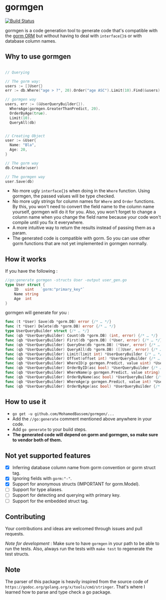 # gormgen

[![Build Status](https://travis-ci.org/MohamedBassem/gormgen.svg?branch=master)](https://travis-ci.org/MohamedBassem/gormgen)

gormgen is a code generation tool to generate code that's compatible with the [gorm ORM](https://github.com/jinzhu/gorm) but without having to deal with `interface{}`s or with database column names.

## Why to use gormgen

```go

// Querying

// The gorm way:
users := []User{}
err := db.Where("age > ?", 20).Order("age ASC").Limit(10).Find(&users).Error

// gormgen way
users, err := (&UserQueryBuilder{}).
  WhereAge(gormgen.GreaterThanPredict, 20).
  OrderByAge(true).
  Limit(10).
  QueryAll(db)


// Creating Object
user := &User{
  Name: "Bla",
  Age: 20,
}

// The gorm way
db.Create(user)

// The gormgen way
user.Save(db)
```

- No more ugly `interface{}`s when doing in the `Where` function. Using gormgen, the passed values will be type checked.
- No more ugly strings for column names for `Where` and `Order` functions. By this, you won't need to convert the field name to the column name yourself, gormgen will do it for you. Also, you won't forget to change a column name when you change the field name because your code won't compile until you fix it everywhere.
- A more intuitive way to return the results instead of passing them as a param.
- The generated code is compatible with gorm. So you can use other gorm functions that are not yet implemented in gormgen normally.

## How it works

If you have the following :

```go
//go:generate gormgen -structs User -output user_gen.go
type User struct {
	ID   uint   `gorm:"primary_key"`
	Name string
	Age  int
}
```

gormgen will generate for you :

```go
func (t *User) Save(db *gorm.DB) error {/* … */}
func (t *User) Delete(db *gorm.DB) error {/* … */}
type UserQueryBuilder struct {/* … */}
func (qb *UserQueryBuilder) Count(db *gorm.DB) (int, error) {/* … */}
func (qb *UserQueryBuilder) First(db *gorm.DB) (*User, error) {/* … */} // Sorted by primary key
func (qb *UserQueryBuilder) QueryOne(db *gorm.DB) (*User, error) {/* … */} // Sorted by the order specified
func (qb *UserQueryBuilder) QueryAll(db *gorm.DB) ([]User, error) {/* … */}
func (qb *UserQueryBuilder) Limit(limit int) *UserQueryBuilder {/* … */}
func (qb *UserQueryBuilder) Offset(offset int) *UserQueryBuilder {/* … */}
func (qb *UserQueryBuilder) WhereID(p gormgen.Predict, value uint) *UserQueryBuilder {/* … */}
func (qb *UserQueryBuilder) OrderByID(asc bool) *UserQueryBuilder {/* … */}
func (qb *UserQueryBuilder) WhereName(p gormgen.Predict, value string) *UserQueryBuilder {/* … */}
func (qb *UserQueryBuilder) OrderByName(asc bool) *UserQueryBuilder {/* … */}
func (qb *UserQueryBuilder) WhereAge(p gormgen.Predict, value int) *UserQueryBuilder {/* … */}
func (qb *UserQueryBuilder) OrderByAge(asc bool) *UserQueryBuilder {/* … */}
```

## How to use it

- `go get -u github.com/MohamedBassem/gormgen/...`
- Add the `//go:generate` comment mentioned above anywhere in your code.
- Add `go generate` to your build steps.
- **The generated code will depend on gorm and gormgen, so make sure to vendor both of them.**

## Not yet supported features

- [X] Inferring database column name from gorm convention or gorm struct tag.
- [X] Ignoring fields with `gorm:"-"`.
- [X] Support for anonymous structs (IMPORTANT for gorm.Model).
- [ ] Support for type aliases.
- [ ] Support for detecting and querying with primary key.
- [ ] Support for the embedded struct tag.

## Contributing

Your contributions and ideas are welcomed through issues and pull requests.

*Note for development* : Make sure to have `gormgen` in your path to be able to run the tests. Also, always run the tests with `make test` to regenerate the test structs.

## Note

The parser of this package is heavily inspired from the source code of `https://godoc.org/golang.org/x/tools/cmd/stringer`. That's where I learned how to parse and type check a go package.
